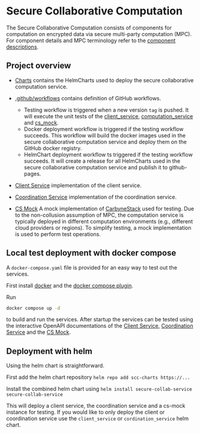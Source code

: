 # Secure Collaborative Computation

The Secure Collaborative Computation consists of components for computation on encrypted data via secure multi-party computation (MPC).
For component details and MPC terminology refer to the [component descriptions](https://github.com/glaciation-heu/IceStream/tree/main/secure_collaborative_computation_service).


## Project overview

* [Charts](charts/) contains the HelmCharts used to deploy the secure collaborative computation service.

* [.github/workflows](.github/workflows/) contains definition of GitHub workflows.
    * Testing workflow is triggered when a new version `tag` is pushed. It will execute the unit tests of the [client_service](client_service), [computation_service](computation_service) and [cs_mock](cs_mock).
    * Docker deployment workflow is triggered if the testing workflow succeeds. This workflow will build the docker images used in the secure collaborative computation service and deploy them on the GitHub docker registry.
    * HelmChart deployment workflow ts triggered if the testing workflow succeeds. It will create a release for all HelmCharts used in the secure collaborative computation service and publish it to github-pages.

* [Client Service](client_service/README.md) implementation of the client service.

* [Coordination Service](coordination_service/README.md) implementation of the coordination service.

* [CS Mock](cs_mock/README.md) A mock implementation of [CarbyneStack](https://carbynestack.io/) used for testing. Due to the non-collusion assumption of MPC, the computation service is typically deployed in different computation environments (e.g., different cloud providers or regions). To simplify testing, a mock implementation is used to perform test operations.

## Local test deployment with docker compose

A `docker-compose.yaml` file is provided for an easy way to test out the services.

First install [docker](https://docs.docker.com/engine/install/) and the [docker compose plugin](https://docs.docker.com/compose/install/linux/).

Run

```bash
docker compose up -d
```

to build and run the services. After startup the services can be tested using the interactive OpenAPI documentations of the [Client Service](http://localhost:8081/docs), [Coordination Service](http://localhost:8082/docs) and the [CS Mock](http://localhost:8085/docs).

## Deployment with helm

Using the helm chart is straightforward.

First add the helm chart repository
`helm repo add scc-charts https://...`

Install the combined helm chart using
`helm install secure-collab-service secure-collab-service`

This will deploy a client service, the coordination service and a cs-mock instance for testing. If you would like to only deploy the client or coordination service use the `client_service` or `cordination_service` helm chart.
